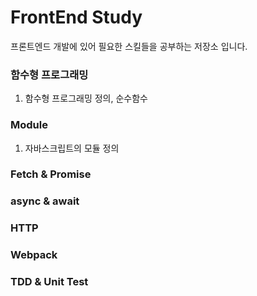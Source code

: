 # FrontEnd Study 

프론트엔드 개발에 있어 필요한 스킬들을 공부하는 저장소 입니다.



### 함수형 프로그래밍
1. 함수형 프로그래밍 정의, 순수함수



### Module
1. 자바스크립트의 모듈 정의


### Fetch & Promise



### async & await



### HTTP



### Webpack



### TDD & Unit Test